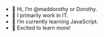 - 👋 Hi, I’m @maddorothy or Dorothy. 
- 👀 I primarily work in IT. 
- 🌱 I’m currently learning JavaScript.
- 💞️ Excited to learn more!

<!---
maddorothy/maddorothy is a ✨ special ✨ repository because its `README.md` (this file) appears on your GitHub profile.
You can click the Preview link to take a look at your changes.
--->

